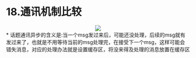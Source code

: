# 18.通讯机制比较
<div align=center><img src="https://s2.loli.net/2022/02/03/rY87NeWpjZ39wKq.png"></div>
* 话题通讯异步的含义是:当一个msg发过来后，可能还没处理，后续的msg就有发过来了，也就是不用等待当前的msg处理完，在接受下一个msg，这样可能会错失消息，对应的处理办法就是设置缓存区，将没来得及处理的消息放置在缓存区